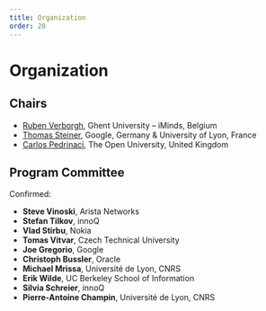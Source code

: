 ```yaml
---
title: Organization
order: 20
---
```


# Organization

## Chairs

- [Ruben Verborgh](http://ruben.verborgh.org/), Ghent University – iMinds, Belgium
- [Thomas Steiner](http://blog.tomayac.com/), Google, Germany & University of Lyon, France
- [Carlos Pedrinaci](https://twitter.com/cpedrinaci), The Open University, United Kingdom

## Program Committee
Confirmed:
- **Steve Vinoski**, Arista Networks
- **Stefan Tilkov**, innoQ
- **Vlad Stirbu**, Nokia
- **Tomas Vitvar**, Czech Technical University
- **Joe Gregorio**, Google
- **Christoph Bussler**, Oracle
- **Michael Mrissa**, Université de Lyon, CNRS
- **Erik Wilde**, UC Berkeley School of Information
- **Silvia Schreier**, innoQ
- **Pierre-Antoine Champin**, Université de Lyon, CNRS
